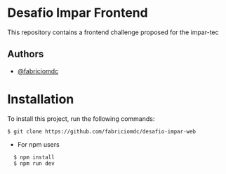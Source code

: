 # Desafio Impar Frontend

This repository contains a frontend challenge proposed for the impar-tec

## Authors

- [@fabriciomdc](https://github.com/fabriciomdc)

# Installation

To install this project, run the following commands:

```
$ git clone https://github.com/fabriciomdc/desafio-impar-web
```

- For npm users

```
  $ npm install
  $ npm run dev
```
